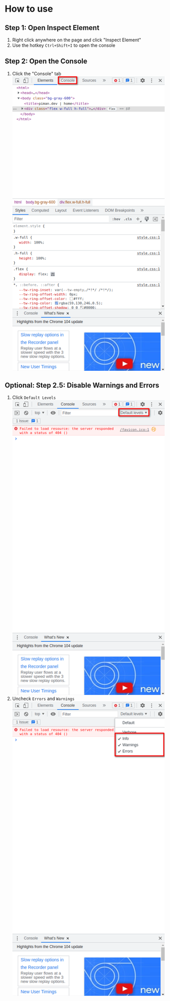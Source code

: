 # How to use

## Step 1: Open Inspect Element
1. Right click anywhere on the page and click "Inspect Element"
1. Use the hotkey `Ctrl+Shift+I` to open the console

## Step 2: Open the Console
1. Click the "Console" tab
![step1image](/tutorials/media/usestep1.png)

## Optional: Step 2.5: Disable Warnings and Errors
1. Click `Default Levels`
![step2image](/tutorials/media/usestep2.png)
2. Uncheck `Errors` and `Warnings`
![step3image](/tutorials/media/usestep3.png)